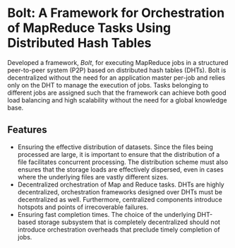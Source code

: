 # Bolt: A Framework for Orchestration of MapReduce Tasks Using Distributed Hash Tables

Developed a framework, *Bolt*, for executing MapReduce jobs
in a structured peer-to-peer system (P2P) based on distributed
hash tables (DHTs). Bolt is decentralized without the need for
an application master per-job and relies only on the DHT to
manage the execution of jobs. Tasks belonging to different jobs
are assigned such that the framework can achieve both good
load balancing and high scalability without the need for a global
knowledge base. 

## Features
- Ensuring the effective distribution of datasets. Since the files being processed are large, it is important to ensure that the distribution of a file facilitates concurrent processing. The distribution scheme must also ensures that the storage loads are effectively dispersed, even in cases where the underlying files are vastly different sizes.
- Decentralized orchestration of Map and Reduce tasks.
DHTs are highly decentralized, orchestration frameworks designed over DHTs must be decentralized as well. Furthermore, centralized components introduce hotspots and points of irrecoverable failures.
- Ensuring fast completion times. The choice of the underlying DHT-based storage subsystem that is completely decentralized should not introduce orchestration overheads that preclude timely completion of jobs.
